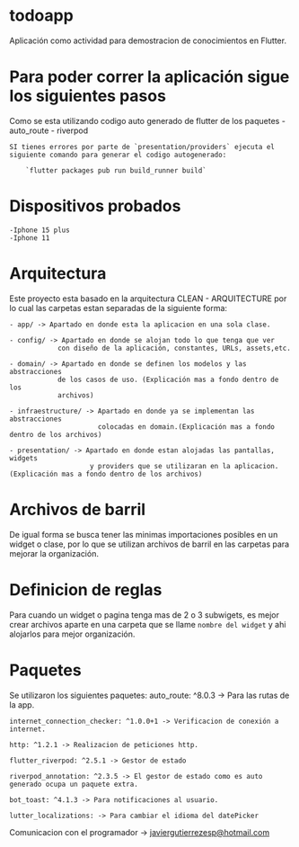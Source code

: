 # todoapp

Aplicación como actividad para demostracion de conocimientos en Flutter.

# Para poder correr la aplicación sigue los siguientes pasos #

Como se esta utilizando codigo auto generado de flutter de los paquetes
    - auto_route
    - riverpod

    SI tienes errores por parte de `presentation/providers` ejecuta el
    siguiente comando para generar el codigo autogenerado:

        `flutter packages pub run build_runner build`

# Dispositivos probados
    -Iphone 15 plus
    -Iphone 11
# Arquitectura
Este proyecto esta basado en la arquitectura CLEAN - ARQUITECTURE por lo cual
las carpetas estan separadas de la siguiente forma:

    - app/ -> Apartado en donde esta la aplicacion en una sola clase.

    - config/ -> Apartado en donde se alojan todo lo que tenga que ver
                con diseño de la aplicación, constantes, URLs, assets,etc.

    - domain/ -> Apartado en donde se definen los modelos y las abstracciones
                de los casos de uso. (Explicación mas a fondo dentro de los
                archivos) 

    - infraestructure/ -> Apartado en donde ya se implementan las abstracciones
                          colocadas en domain.(Explicación mas a fondo dentro de los archivos)

    - presentation/ -> Apartado en donde estan alojadas las pantallas, widgets
                        y providers que se utilizaran en la aplicacion.(Explicación mas a fondo dentro de los archivos)

# Archivos de barril
De igual forma se busca tener las minimas importaciones posibles en un widget o clase, por lo que se utilizan archivos de barril en las carpetas para mejorar la organización.

# Definicion de reglas
Para cuando un widget o pagina tenga mas de 2 o 3 subwigets, es mejor crear archivos aparte en una carpeta que se llame `nombre del widget` y ahi alojarlos para mejor organización.

# Paquetes
Se utilizaron los siguientes paquetes:
    auto_route: ^8.0.3 -> Para las rutas de la app.
    
    internet_connection_checker: ^1.0.0+1 -> Verificacion de conexión a internet.
    
    http: ^1.2.1 -> Realizacion de peticiones http.
    
    flutter_riverpod: ^2.5.1 -> Gestor de estado
    
    riverpod_annotation: ^2.3.5 -> El gestor de estado como es auto generado ocupa un paquete extra.
    
    bot_toast: ^4.1.3 -> Para notificaciones al usuario.

    lutter_localizations: -> Para cambiar el idioma del datePicker
    
Comunicacion con el programador -> javiergutierrezesp@hotmail.com

